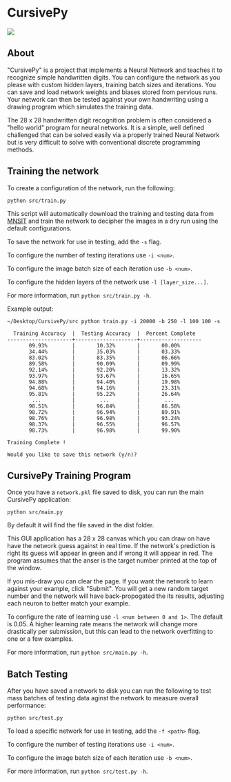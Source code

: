 # CursivePy

![](assets/demo.gif)

## About

"CursivePy" is a project that implements a Neural Network and teaches it to recognize simple handwritten digits. You can configure the network as you please with custom hidden layers, training batch sizes and iterations. You can save and load network weights and biases stored from pervious runs. Your network can then be tested against your own handwriting using a drawing program which simulates the training data.

The 28 x 28 handwritten digit recognition problem is often considered a "hello world" program for neural networks. It is a simple, well defined challenged that can be solved easily via a properly trained Neural Network but is very difficult to solve with conventional discrete programming methods.

## Training the network

To create a configuration of the network, run the following:

```shell
python src/train.py
```

This script will automatically download the training and testing data from [MNSIT](https://en.wikipedia.org/wiki/MNIST_database) and train the network to decipher the images in a dry run using the default configurations.

To save the network for use in testing, add the `-s` flag.

To configure the number of testing iterations use `-i <num>`.

To configure the image batch size of each iteration use `-b <num>`.

To configure the hidden layers of the network use `-l [layer_size...]`.

For more information, run `python src/train.py -h`.

Example output:

```
~/Desktop/CursivePy/src python train.py -i 20000 -b 250 -l 100 100 -s

  Training Accuracy  |  Testing Accuracy  |  Percent Complete
---------------------+--------------------+--------------------
       09.93%        |       10.32%       |       00.00%
       34.44%        |       35.03%       |       03.33%
       83.02%        |       83.35%       |       06.66%
       89.58%        |       90.09%       |       09.99%
       92.14%        |       92.20%       |       13.32%
       93.97%        |       93.67%       |       16.65%
       94.88%        |       94.40%       |       19.98%
       94.68%        |       94.16%       |       23.31%
       95.81%        |       95.22%       |       26.64%
        ...          |        ...         |        ...
       98.51%        |       96.84%       |       86.58%
       98.72%        |       96.94%       |       89.91%
       98.76%        |       96.98%       |       93.24%
       98.37%        |       96.55%       |       96.57%
       98.73%        |       96.98%       |       99.90%

Training Complete !

Would you like to save this network (y/n)?
```

## CursivePy Training Program

Once you have a `network.pkl` file saved to disk, you can run the main CursivePy application:

```shell
python src/main.py
```

By default it will find the file saved in the dist folder.

This GUI application has a 28 x 28 canvas which you can draw on have have the network guess against in real time. If the network's prediction is right its guess will appear in green and if wrong it will appear in red. The program assumes that the anser is the target number printed at the top of the window.

If you mis-draw you can clear the page. If you want the network to learn against your example, click "Submit". You will get a new random target number and the network will have back-propogated the its results, adjusting each neuron to better match your example.

To configure the rate of learning use `-l <num between 0 and 1>`. The default is 0.05. A higher learning rate means the network will change more drastically per submission, but this can lead to the network overfitting to one or a few examples.

For more information, run `python src/main.py -h`.

## Batch Testing

After you have saved a network to disk you can run the following to test mass batches of testing data aginst the network to measure overall performance:

```shell
python src/test.py
```

To load a specific network for use in testing, add the `-f <path>` flag.

To configure the number of testing iterations use `-i <num>`.

To configure the image batch size of each iteration use `-b <num>`.

For more information, run `python src/test.py -h`.
